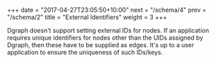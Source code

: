 +++
date = "2017-04-27T23:05:50+10:00"
next = "/schema/4"
prev = "/schema/2"
title = "External Identifiers"
weight = 3
+++


Dgraph doesn't support setting external IDs for nodes.  If an application requires unique identifiers for nodes other than the UIDs assigned by Dgraph, then these have to be supplied as edges.  It's up to a user application to ensure the uniqueness of such IDs/keys.
